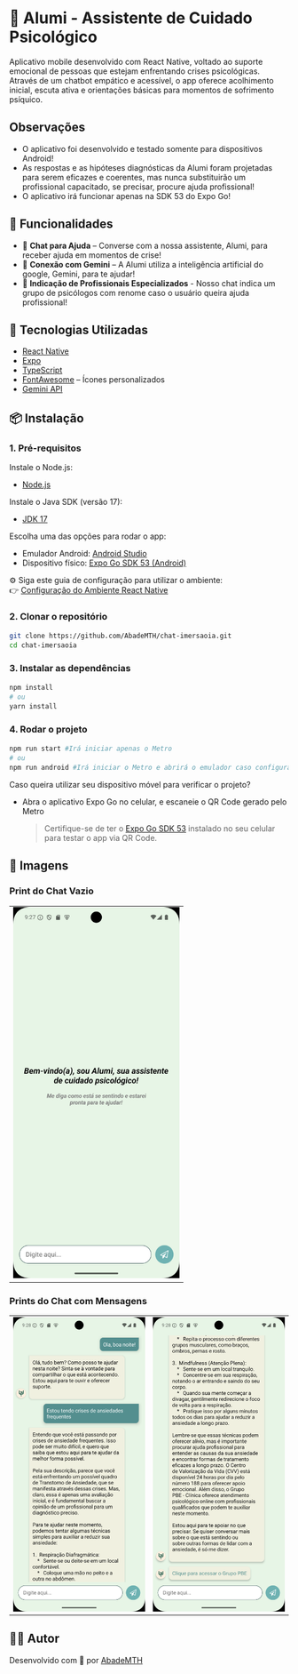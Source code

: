 # 🧠 Alumi - Assistente de Cuidado Psicológico

Aplicativo mobile desenvolvido com React Native, voltado ao suporte emocional de pessoas que estejam enfrentando crises psicológicas. Através de um chatbot empático e acessível, o app oferece acolhimento inicial, escuta ativa e orientações básicas para momentos de sofrimento psíquico.

## Observações

-   O aplicativo foi desenvolvido e testado somente para dispositivos Android!
-   As respostas e as hipóteses diagnósticas da Alumi foram projetadas para serem eficazes e coerentes, mas nunca substituirão um profissional capacitado, se precisar, procure ajuda profissional!
-   O aplicativo irá funcionar apenas na SDK 53 do Expo Go!

## 📱 Funcionalidades

-   💬 **Chat para Ajuda** – Converse com a nossa assistente, Alumi, para receber ajuda em momentos de crise!
-   🛜 **Conexão com Gemini** – A Alumi utiliza a inteligência artificial do google, Gemini, para te ajudar!
-   📲 **Indicação de Profissionais Especializados** - Nosso chat indica um grupo de psicólogos com renome caso o usuário queira ajuda profissional!

## 🚀 Tecnologias Utilizadas

-   [React Native](https://reactnative.dev/)
-   [Expo](https://expo.dev/)
-   [TypeScript](https://www.typescriptlang.org/)
-   [FontAwesome](https://fontawesome.com/) – Ícones personalizados
-   [Gemini API](https://ai.google.dev/gemini-api/docs?hl=pt-br#javascript)

## 📦 Instalação

### 1. Pré-requisitos

Instale o Node.js:

-   [Node.js](https://nodejs.org/en/download/)

Instale o Java SDK (versão 17):

-   [JDK 17](https://www.oracle.com/java/technologies/javase/jdk17-archive-downloads.html)

Escolha uma das opções para rodar o app:

-   Emulador Android: [Android Studio](https://developer.android.com/studio?hl=pt-br)
-   Dispositivo físico: [Expo Go SDK 53 (Android)](https://expo.dev/go)

⚙️ Siga este guia de configuração para utilizar o ambiente:  
👉 [Configuração do Ambiente React Native](https://reactnative.dev/docs/set-up-your-environment)

### 2. Clonar o repositório

```bash
git clone https://github.com/AbadeMTH/chat-imersaoia.git
cd chat-imersaoia
```

### 3. Instalar as dependências

```bash
npm install
# ou
yarn install
```

### 4. Rodar o projeto

```bash
npm run start #Irá iniciar apenas o Metro
# ou
npm run android #Irá iniciar o Metro e abrirá o emulador caso configurado corretamente
```

Caso queira utilizar seu dispositivo móvel para verificar o projeto?

-   Abra o aplicativo Expo Go no celular, e escaneie o QR Code gerado pelo Metro
    > Certifique-se de ter o [Expo Go SDK 53](https://expo.dev/client) instalado no seu celular para testar o app via QR Code.

## 📸 Imagens

### Print do Chat Vazio

<table>
  <tr>
    <td align="center"><img src="./assets/prints/emptyChat.png" width="300" alt="Chat Vazio"/></td>
  </tr>
</table>

### Prints do Chat com Mensagens

<table>
  <tr>
    <td align="center"><img src="./assets/prints/chat1.png" width="300" alt="Chat com mensagens"/></td>
    <td align="center"><img src="./assets/prints/chat2.png" width="300" alt="Chat com mensagens"/></td>
  </tr>
</table>

## 👨‍💻 Autor

Desenvolvido com 💜 por [AbadeMTH](https://github.com/AbadeMTH)
